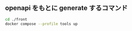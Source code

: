 ## openapi をもとに generate するコマンド
```bash
cd ./front               
docker compose --profile tools up
```
